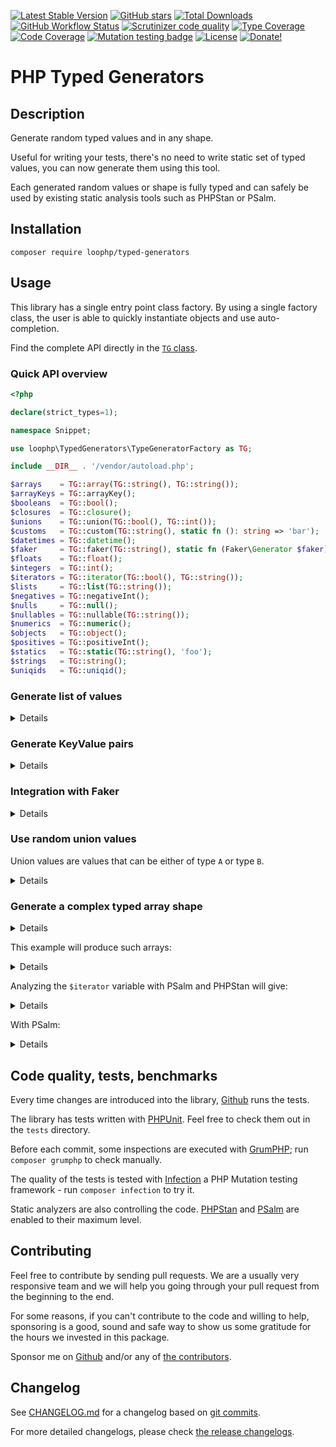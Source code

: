 [![Latest Stable Version][latest stable version]][1]
 [![GitHub stars][github stars]][1]
 [![Total Downloads][total downloads]][1]
 [![GitHub Workflow Status][github workflow status]][2]
 [![Scrutinizer code quality][code quality]][3]
 [![Type Coverage][type coverage]][4]
 [![Code Coverage][code coverage]][3]
 [![Mutation testing badge][mutation badge image]][mutation badge link]
 [![License][license]][1]
 [![Donate!][donate github]][5]

# PHP Typed Generators

## Description

Generate random typed values and in any shape.

Useful for writing your tests, there's no need to write static set of typed
values, you can now generate them using this tool.

Each generated random values or shape is fully typed and can safely be used by
existing static analysis tools such as PHPStan or PSalm.

## Installation

```composer require loophp/typed-generators```

## Usage

This library has a single entry point class factory. By using a single factory
class, the user is able to quickly instantiate objects and use auto-completion.

Find the complete API directly in the [`TG` class][tg class].

### Quick API overview

```php
<?php

declare(strict_types=1);

namespace Snippet;

use loophp\TypedGenerators\TypeGeneratorFactory as TG;

include __DIR__ . '/vendor/autoload.php';

$arrays    = TG::array(TG::string(), TG::string());
$arrayKeys = TG::arrayKey();
$booleans  = TG::bool();
$closures  = TG::closure();
$unions    = TG::union(TG::bool(), TG::int());
$customs   = TG::custom(TG::string(), static fn (): string => 'bar');
$datetimes = TG::datetime();
$faker     = TG::faker(TG::string(), static fn (Faker\Generator $faker): string => $faker->city());
$floats    = TG::float();
$integers  = TG::int();
$iterators = TG::iterator(TG::bool(), TG::string());
$lists     = TG::list(TG::string());
$negatives = TG::negativeInt();
$nulls     = TG::null();
$nullables = TG::nullable(TG::string());
$numerics  = TG::numeric();
$objects   = TG::object();
$positives = TG::positiveInt();
$statics   = TG::static(TG::string(), 'foo');
$strings   = TG::string();
$uniqids   = TG::uniqid();
```

### Generate list of values

<details>

```php
<?php

declare(strict_types=1);

namespace Snippet;

use loophp\TypedGenerators\TypeGeneratorFactory as TG;

include __DIR__ . '/vendor/autoload.php';

$strings = TG::string();       // Generate strings

foreach ($strings as $string) {
    var_dump($string);         // Random string generated
}

echo $strings();               // Print one random string
```

</details>


### Generate KeyValue pairs

<details>

```php
<?php

declare(strict_types=1);

namespace Snippet;

use loophp\TypedGenerators\TypeGeneratorFactory as TG;

include __DIR__ . '/vendor/autoload.php';

$iteratorStringBool = TG::iterator(
    TG::string(),       // Keys: Generate strings for keys
    TG::bool()          // Values: Generate booleans for values
);

foreach ($iteratorStringBool() as $key => $value) {
    var_dump($key, $value);   // Random string for key, random boolean for value.
}
```

</details>

### Integration with Faker

<details>

```php
<?php

declare(strict_types=1);

namespace Snippet;

use Faker\Generator;
use loophp\TypedGenerators\TypeGeneratorFactory as TG;

include __DIR__ . '/vendor/autoload.php';

$fakerType = TG::faker(
    TG::string(),
    fn (Generator $faker): string => $faker->city()
);

$iterator = TG::iterator(
    TG::string(4), // Keys: A random string of length 4
    $fakerType     // Values: A random city name
);

foreach ($iterator() as $key => $value) {
    var_dump($key, $value);
}
```

</details>

### Use random union values

Union values are values that can be either of type `A` or type `B`.

<details>

```php
<?php

declare(strict_types=1);

namespace Snippet;

use Faker\Generator;
use loophp\TypedGenerators\TypeGeneratorFactory as TG;

include __DIR__ . '/vendor/autoload.php';

$fakerType = TG::faker(
    TG::string(),
    fn (Generator $faker): string => $faker->firstName()
);

$iterator = TG::iterator(
    TG::bool(),    // Keys: A random boolean
    TG::union(  // Values: A random union value which can be
        $fakerType,// either a firstname
        TG::int()  // either an integer.
    )
);

foreach ($iterator() as $key => $value) {
    var_dump($key, $value);
}
```

</details>

### Generate a complex typed array shape

<details>

```php
<?php

declare(strict_types=1);

namespace Snippet;

use Faker\Generator;
use loophp\TypedGenerators\TypeGeneratorFactory as TG;

include __DIR__ . '/vendor/autoload.php';

$iterator = TG::array(TG::static(TG::string(), 'id'), TG::int(6))
    ->add(
        TG::static(TG::string(), 'uuid'),
        TG::uniqid()
    )
    ->add(
        TG::static(TG::string(), 'firstName'),
        TG::faker(
            TG::string(),
            static fn (Generator $faker): string => $faker->firstName()
        )
    )
    ->add(
        TG::static(TG::string(), 'country'),
        TG::faker(
            TG::string(),
            static fn (Generator $faker): string => $faker->country()
        )
    )
    ->add(
        TG::static(TG::string(), 'isCitizen'),
        TG::bool()
    )
    ->add(
        TG::static(TG::string(), 'hometowm'),
        TG::faker(
            TG::string(),
            static fn (Generator $faker): string => $faker->city()
        )
    )
    ->add(
        TG::static(TG::string(), 'lastSeen'),
        TG::datetime()
    );

foreach ($iterator as $k => $v) {
    // \PHPStan\dumpType($v);
    /** @psalm-trace $v */
    print_r($v);
}
```

</details>

This example will produce such arrays:

<details>

```
Array
(
    [id] => 545327499
    [uuid] => 629f7198091ee
    [firstName] => Sandra
    [country] => Sardinia
    [isCitizen] => 1
    [hometowm] => Ecaussinnes
    [lastSeen] => DateTimeImmutable Object
        (
            [date] => 2009-06-02 07:40:37.000000
            [timezone_type] => 3
            [timezone] => UTC
        )
)
Array
(
    [id] => 623241523
    [uuid] => 629f719809290
    [firstName] => Paolo
    [country] => Sicily
    [isCitizen] =>
    [hometowm] => Quaregnon
    [lastSeen] => DateTimeImmutable Object
        (
            [date] => 1989-11-11 16:22:02.000000
            [timezone_type] => 3
            [timezone] => UTC
        )
)
```

</details>

Analyzing the `$iterator` variable with PSalm and PHPStan will give:

<details>

```shell
$ ./vendor/bin/phpstan analyse --level=9 test.php
```

```
 1/1 [▓▓▓▓▓▓▓▓▓▓▓▓▓▓▓▓▓▓▓▓▓▓▓▓▓▓▓▓] 100%

 ------ --------------------------------------------------------
  Line   test.php
 ------ --------------------------------------------------------
  45     Dumped type: array<string, bool|DateTimeInterface|int|string>
 ------ --------------------------------------------------------
```

</details>

With PSalm:

<details>

```shell
$ ./vendor/bin/psalm --show-info=true --no-cache test.php
```

```
Target PHP version: 7.4 (inferred from composer.json)
Scanning files...
Analyzing files...

I

INFO: Trace - test.php:46:5 - $v: array<string, DateTimeInterface|bool|int|string> (see https://psalm.dev/224)
```

</details>

## Code quality, tests, benchmarks

Every time changes are introduced into the library, [Github][2] runs the
tests.

The library has tests written with [PHPUnit][35].
Feel free to check them out in the `tests` directory.

Before each commit, some inspections are executed with [GrumPHP][36]; run
`composer grumphp` to check manually.

The quality of the tests is tested with [Infection][37] a PHP Mutation testing
framework - run `composer infection` to try it.

Static analyzers are also controlling the code. [PHPStan][38] and
[PSalm][39] are enabled to their maximum level.

## Contributing

Feel free to contribute by sending pull requests. We are a
usually very responsive team and we will help you going
through your pull request from the beginning to the end.

For some reasons, if you can't contribute to the code and
willing to help, sponsoring is a good, sound and safe way
to show us some gratitude for the hours we invested in this
package.

Sponsor me on [Github][5] and/or any of [the contributors][6].

## Changelog

See [CHANGELOG.md][43] for a changelog based on [git commits][44].

For more detailed changelogs, please check [the release changelogs][45].

[latest stable version]: https://img.shields.io/packagist/v/loophp/typed-generators.svg?style=flat-square
[github stars]: https://img.shields.io/github/stars/loophp/typed-generators.svg?style=flat-square
[total downloads]: https://img.shields.io/packagist/dt/loophp/typed-generators.svg?style=flat-square
[github workflow status]: https://img.shields.io/github/workflow/status/loophp/typed-generators/Unit%20tests?style=flat-square
[code quality]: https://img.shields.io/scrutinizer/quality/g/loophp/typed-generators/main.svg?style=flat-square
[type coverage]: https://img.shields.io/badge/dynamic/json?style=flat-square&color=color&label=Type%20coverage&query=message&url=https%3A%2F%2Fshepherd.dev%2Fgithub%2Floophp%2Fiterators%2Fcoverage
[code coverage]: https://img.shields.io/scrutinizer/coverage/g/loophp/typed-generators/main.svg?style=flat-square
[license]: https://img.shields.io/packagist/l/loophp/typed-generators.svg?style=flat-square
[donate github]: https://img.shields.io/badge/Sponsor-Github-brightgreen.svg?style=flat-square
[donate paypal]: https://img.shields.io/badge/Sponsor-Paypal-brightgreen.svg?style=flat-square
[mutation badge image]: https://img.shields.io/endpoint?style=flat-square&url=https%3A%2F%2Fbadge-api.stryker-mutator.io%2Fgithub.com%2Floophp%2Ftyped-generators%2Fmain
[mutation badge link]: https://dashboard.stryker-mutator.io/reports/github.com/loophp/typed-generators/main
[1]: https://packagist.org/packages/loophp/typed-generators
[2]: https://github.com/loophp/typed-generators/actions
[3]: https://scrutinizer-ci.com/g/loophp/typed-generators/?branch=main
[4]: https://shepherd.dev/github/loophp/typed-generators
[5]: https://github.com/sponsors/drupol
[6]: https://github.com/loophp/typed-generators/graphs/contributors
[34]: https://github.com/loophp/typed-generators/issues
[35]: https://www.phpunit.de/
[36]: https://github.com/phpro/grumphp
[37]: https://github.com/infection/infection
[38]: https://github.com/phpstan/phpstan
[39]: https://github.com/vimeo/psalm
[43]: https://github.com/loophp/typed-generators/blob/main/CHANGELOG.md
[44]: https://github.com/loophp/typed-generators/commits/main
[45]: https://github.com/loophp/typed-generators/releases
[48]: https://www.php.net/cachingiterator
[49]: https://www.php.net/generator
[tg class]: https://github.com/loophp/typed-generators/blob/main/src/TG.php
